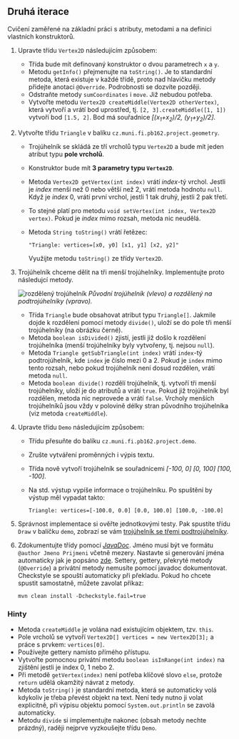 ## Druhá iterace

Cvičení zaměřené na základní práci s atributy, metodami a na definici vlastních konstruktorů.

1.  Upravte třídu `Vertex2D` následujícím způsobem:
    *   Třída bude mít definovaný konstruktor o dvou parametrech `x` a `y`.
    *   Metodu `getInfo()` přejmenujte na `toString()`.
        Je to standardní metoda, která existuje v každé třídě, proto nad hlavičku metody přidejte anotaci `@Override`.
        Podrobnosti se dozvíte později.
    *   Odstraňte metody `sumCoordinates` i `move`. Již nebudou potřeba.
    *   Vytvořte metodu `Vertex2D createMiddle(Vertex2D otherVertex)`, která vytvoří a vrátí bod uprostřed,
        tj. `[2, 3].createMiddle([1, 1])` vytvoří bod `[1.5, 2]`.
        Bod má souřadnice _[(x<sub>1</sub>+x<sub>2</sub>)/2, (y<sub>1</sub>+y<sub>2</sub>)/2]_.
2.  Vytvořte třídu `Triangle` v balíku `cz.muni.fi.pb162.project.geometry`.
    *   Trojúhelník se skládá ze tří vrcholů typu `Vertex2D` a bude mít jeden atribut typu **pole vrcholů**.
    *   Konstruktor bude mít **3 parametry typu `Vertex2D`**.
    *   Metoda `Vertex2D getVertex(int index)` vrátí _index_-tý vrchol.
        Jestli je _index_ menší než 0 nebo větší než 2, vrátí metoda hodnotu `null`.
        Když je _index_ 0, vrátí první vrchol, jestli 1 tak druhý, jestli 2 pak třetí.
    *   To stejné platí pro metodu `void setVertex(int index, Vertex2D vertex)`. 
	    Pokud je _index_ mimo rozsah, metoda nic neudělá.
    *   Metoda `String toString()` vrátí řetězec:

        ~~~~
        "Triangle: vertices=[x0, y0] [x1, y1] [x2, y2]"
        ~~~~
        Využijte metodu `toString()` ze třídy `Vertex2D`.
3. Trojúhelník chceme dělit na tři menší trojúhelníky. Implementujte proto následujcí metody.

    ![rozdělený trojúhelník](images/02a.png)
    *Původní trojúhelník (vlevo) a rozdělený na podtrojúhelníky (vpravo).*
    *   Třída `Triangle` bude obsahovat atribut typu `Triangle[]`.
        Jakmile dojde k rozdělení pomocí metody `divide()`, uloží se do pole tři menší trojúhelníky
        (na obrázku černé).
    *   Metoda `boolean isDivided()` zjistí, jestli již došlo k rozdělení trojúhelníka
        (menší trojúhelníky byly vytvořeny, tj. nejsou `null`).
    *   Metoda `Triangle getSubTriangle(int index)` vrátí `index`-tý podtrojúhelník, kde `index` je číslo mezi
        0 a 2.
        Pokud je `index` mimo tento rozsah, nebo pokud trojúhelník není dosud rozdělen, vrátí metoda `null`.
    *   Metoda `boolean divide()` rozdělí trojúhelník, tj. vytvoří tři menší trojúhelníky, uloží je do atributů
        a vrátí `true`.
        Pokud již trojúhelník byl rozdělen, metoda nic neprovede a vrátí `false`.
        Vrcholy menších trojúhelníků jsou vždy v polovině délky stran původního trojúhelníka (viz metoda `createMiddle`).

4.  Upravte třídu `Demo` následujícím způsobem:
    *   Třídu přesuňte do balíku `cz.muni.fi.pb162.project.demo`.
    *   Zrušte vytváření proměnných i výpis textu.
    *   Třída nově vytvoří trojúhelník se souřadnicemi _[-100, 0] [0, 100] [100, -100]_.
    *   Na std. výstup vypíše informace o trojúhelníku. Po spuštění by výstup měl vypadat takto:

        ~~~~
        Triangle: vertices=[-100.0, 0.0] [0.0, 100.0] [100.0, -100.0]
        ~~~~
5.  Správnost implementace si ověřte jednotkovými testy.
    Pak spustíte třídu `Draw` v balíčku `demo`, zobrazí se vám [trojúhelník se třemi
    podtrojúhelníky](https://gitlab.fi.muni.cz/pb162/pb162-course-info/wikis/draw-images).

6.  Zdokumentujte třídy pomocí [_JavaDoc_](https://en.wikipedia.org/wiki/Javadoc).
    Jméno musí být ve formátu `@author Jmeno Prijmeni` včetně mezery. Nastavte si generování jména automaticky jak je popsáno
    [zde](https://gitlab.fi.muni.cz/pb162/pb162-course-info/wikis/working-with-ide).
    Settery, gettery, překryté metody (`@Override`) a privátní metody nemusíte pomocí javadoc dokumentovat.
    Checkstyle se spouští automaticky při překladu. Pokud ho chcete spustit samostatně, můžete zavolat příkaz:

        mvn clean install -Dcheckstyle.fail=true

### Hinty

- Metoda `createMiddle` je volána nad existujícím objektem, tzv. `this`.
- Pole vrcholů se vytvoří `Vertex2D[] vertices = new Vertex2D[3];` a práce s prvkem: `vertices[0]`.
- Používejte gettery namísto přímého přístupu.
- Vytvořte pomocnou privátní metodu `boolean isInRange(int index)` na zjištění jestli je index 0, 1 nebo 2.
- Při metodě `getVertex(index)` není potřeba klíčové slovo `else`, protože `return` udělá okamžitý návrat z metody.
- Metoda `toString()` je standardní metoda, která se automaticky volá kdykoliv je třeba převést objekt na text.
  Není tedy nutno ji volat explicitně, při výpisu objektu pomocí `System.out.println` se zavolá automaticky.
- Metodu `divide` si implementujte nakonec (obsah metody nechte prázdný), raději nejprve vyzkoušejte třídu `Demo`.
